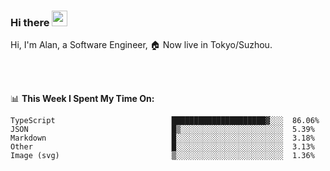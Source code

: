 ### Hi there <img src="https://media.giphy.com/media/hvRJCLFzcasrR4ia7z/giphy.gif" width="25px">

<!-- ![visitors](https://visitor-badge.glitch.me/badge?page_id=dislfyer.dislfyer) -->

Hi, I'm Alan, a Software Engineer, 🏠 Now live in Tokyo/Suzhou.

<br/>
<br/>

📊 **This Week I Spent My Time On:**


<!--START_SECTION:waka-->

```text
TypeScript                          █████████████████████▓░░░  86.06%
JSON                                █▒░░░░░░░░░░░░░░░░░░░░░░░  5.39%
Markdown                            █░░░░░░░░░░░░░░░░░░░░░░░░  3.18%
Other                               █░░░░░░░░░░░░░░░░░░░░░░░░  3.13%
Image (svg)                         ▒░░░░░░░░░░░░░░░░░░░░░░░░  1.36%
```

<!--END_SECTION:waka-->

<!--
**About Me:**
 -->
